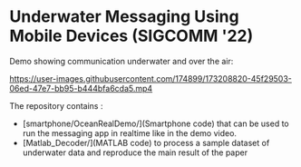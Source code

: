 # Underwater Messaging Using Mobile Devices (SIGCOMM '22)

Demo showing communication underwater and over the air:

https://user-images.githubusercontent.com/174899/173208820-45f29503-06ed-47e7-bb95-b444bfa6cda5.mp4

The repository contains :
* [smartphone/OceanRealDemo/](Smartphone code) that can be used to run the messaging app in realtime like in the demo video.
* [Matlab_Decoder/](MATLAB code) to process a sample dataset of underwater data and reproduce the main result of the paper
